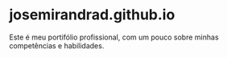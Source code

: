 # josemirandrad.github.io
Este é meu portifólio profissional, com um pouco sobre minhas competências e habilidades.
